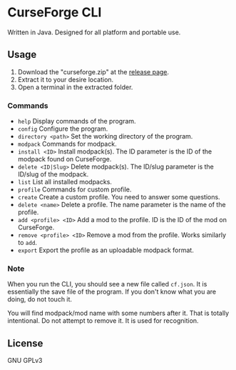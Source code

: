 # CurseForge CLI
Written in Java. Designed for all platform and portable use.
## Usage
1. Download the "curseforge.zip" at the [release page](https://github.com/North-West-Wind/CurseForge-CLI/releases/latest).
2. Extract it to your desire location.
3. Open a terminal in the extracted folder.

### Commands
- `help` Display commands of the program.
- `config` Configure the program.
 - `directory <path>` Set the working directory of the program.
- `modpack` Commands for modpack.
 - `install <ID>` Install modpack(s). The ID parameter is the ID of the modpack found on CurseForge.
 - `delete <ID|Slug>` Delete modpack(s). The ID/slug parameter is the ID/slug of the modpack.
 - `list` List all installed modpacks.
- `profile` Commands for custom profile.
 - `create` Create a custom profile. You need to answer some questions.
 - `delete <name>` Delete a profile. The name parameter is the name of the profile.
 - `add <profile> <ID>` Add a mod to the profile. ID is the ID of the mod on CurseForge.
 - `remove <profile> <ID>` Remove a mod from the profile. Works similarly to `add`.
 - `export` Export the profile as an uploadable modpack format.

### Note
When you run the CLI, you should see a new file called `cf.json`. It is essentially the save file of the program. If you don't know what you are doing, do not touch it.

You will find modpack/mod name with some numbers after it. That is totally intentional. Do not attempt to remove it. It is used for recognition.

## License
GNU GPLv3
